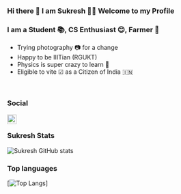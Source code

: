 ### Hi there 👋  I am Sukresh  👦‍👦 Welcome to my Profile
### I am a Student 📚, CS Enthusiast 😊, Farmer 🚜
 - Trying photography 📷 for a change 
 - Happy to be IIITian (RGUKT) 
 - Physics is super crazy to learn 🌟
 - Eligible to vite ☑ as a Citizen of India 🇮🇳
 
<br />

### Social
[<img align="left" width="22px" src="https://cdn.jsdelivr.net/npm/simple-icons@v3/icons/instagram.svg">](https://instagram.com/excitation_energy)

<br />


### Sukresh Stats
![Sukresh GitHub stats](https://github-readme-stats.vercel.app/api?username=sukreshmanda&show_icons=true&theme=radical)

### Top languages
[![Top Langs](https://github-readme-stats.vercel.app/api/top-langs/?username=sukreshmanda&langs_count=10)]

